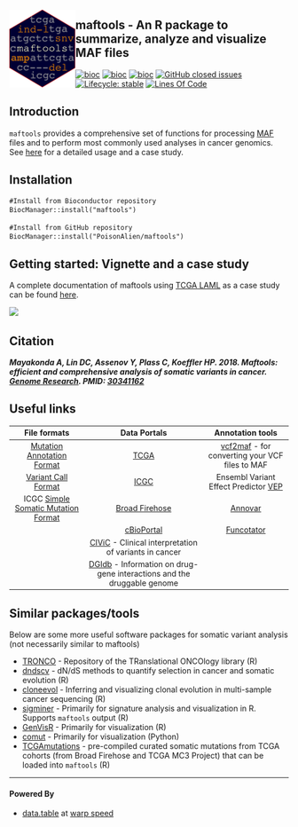 <img src="vignettes/maftools_hex.svg" align="left" height="140" /></a>

## maftools - An R package to summarize, analyze and visualize MAF files

[![bioc](http://www.bioconductor.org/shields/downloads/maftools.svg)](https://bioconductor.org/packages/stats/bioc/maftools/) 
[![bioc](http://www.bioconductor.org/shields/years-in-bioc/maftools.svg)](http://bioconductor.org/packages/devel/bioc/html/maftools.html)
[![bioc](http://www.bioconductor.org/shields/build/devel/bioc/maftools.svg)](http://bioconductor.org/checkResults/devel/bioc-LATEST/maftools/)
[![GitHub closed issues](https://img.shields.io/github/issues-closed-raw/poisonalien/maftools.svg)](https://github.com/poisonalien/maftools/issues)
[![Lifecycle: stable](https://img.shields.io/badge/lifecycle-stable-brightgreen.svg)](https://www.tidyverse.org/lifecycle/#stable)
[![Lines Of Code](https://tokei.rs/b1/github/poisonalien/maftools?category=code)](https://github.com/poisonalien/maftools)

## Introduction

`maftools` provides a comprehensive set of functions for processing [MAF](https://docs.gdc.cancer.gov/Data/File_Formats/MAF_Format/) files and to perform most commonly used analyses in cancer genomics. See [here](http://bioconductor.org/packages/release/bioc/vignettes/maftools/inst/doc/maftools.html) for a detailed usage and a case study.

## Installation
```{r}
#Install from Bioconductor repository
BiocManager::install("maftools")

#Install from GitHub repository
BiocManager::install("PoisonAlien/maftools")
```

## Getting started: Vignette and a case study

A complete documentation of maftools using [TCGA LAML](https://www.nejm.org/doi/full/10.1056/nejmoa1301689) as a case study can be found [here](http://bioconductor.org/packages/release/bioc/vignettes/maftools/inst/doc/maftools.html).

<p align="left">
<img src="vignettes/tool_summary.gif" height="320">
</p>

## Citation

**_Mayakonda A, Lin DC, Assenov Y, Plass C, Koeffler HP. 2018. Maftools: efficient and comprehensive analysis of somatic variants in cancer. [Genome Research](https://doi.org/10.1101/gr.239244.118). PMID: [30341162](https://www.ncbi.nlm.nih.gov/pubmed/?term=30341162)_**


## Useful links


|                                                    File formats                                                    |                                           Data Portals                                          |                                        Annotation tools                                       |
|:------------------------------------------------------------------------------------------------------------------:|:-----------------------------------------------------------------------------------------------:|:---------------------------------------------------------------------------------------------:|
|               [Mutation Annotation Format](https://docs.gdc.cancer.gov/Data/File_Formats/MAF_Format/)              |                               [TCGA](http://cancergenome.nih.gov)                               |       [vcf2maf](https://github.com/mskcc/vcf2maf) - for converting your VCF files to MAF      |
|                      [Variant Call Format](https://en.wikipedia.org/wiki/Variant_Call_Format)                      |                                  [ICGC](https://docs.icgc.org/)                                 | Ensembl Variant Effect Predictor [VEP](http://www.ensembl.org/info/docs/tools/vep/index.html) |
| ICGC [Simple Somatic Mutation Format](https://docs.icgc.org/submission/guide/icgc-simple-somatic-mutation-format/) |                        [Broad Firehose](https://gdac.broadinstitute.org/)                       |           [Annovar](https://doc-openbio.readthedocs.io/projects/annovar/en/latest/)           |
|                                                                                                                    |                            [cBioPortal](https://www.cbioportal.org/)                            |    [Funcotator](https://gatk.broadinstitute.org/hc/en-us/articles/360037224432-Funcotator)    |
|                                                                                                                    |        [CIViC](https://civicdb.org/home) - Clinical interpretation of variants in cancer        |                                                                                               |
|                                                                                                                    | [DGIdb](http://www.dgidb.org/) - Information on drug-gene interactions and the druggable genome |                                                                                               |


## Similar packages/tools

Below are some more useful software packages for somatic variant analysis (not necessarily similar to maftools)

* [TRONCO](https://github.com/BIMIB-DISCo/TRONCO) - Repository of the TRanslational ONCOlogy library (R)
* [dndscv](https://github.com/im3sanger/dndscv) - dN/dS methods to quantify selection in cancer and somatic evolution (R)
* [cloneevol](https://github.com/hdng/clonevol) - Inferring and visualizing clonal evolution in multi-sample cancer sequencing (R)
* [sigminer](https://github.com/ShixiangWang/sigminer) - Primarily for signature analysis and visualization in R. Supports `maftools` output (R)
* [GenVisR](https://github.com/griffithlab/GenVisR) - Primarily for visualization (R)
* [comut](https://github.com/vanallenlab/comut) - Primarily for visualization (Python)
* [TCGAmutations](https://github.com/PoisonAlien/TCGAmutations) - pre-compiled curated somatic mutations from TCGA cohorts (from Broad Firehose and TCGA MC3 Project) that can be loaded into `maftools` (R)

***

#### Powered By

* [data.table](https://github.com/Rdatatable/data.table/wiki) at [warp speed](https://en.wikipedia.org/wiki/Warp_drive)
